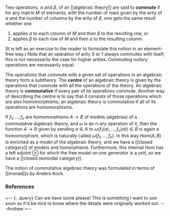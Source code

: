 Two operations, $\alpha$ and $\beta$, of an [[algebraic theory]] are said to __commute__ if for any matrix $M$ of elements, with the number of rows given by the arity of $\alpha$ and the number of columns by the arity of $\beta$, one gets the same result whether one

1. applies $\alpha$ to each column of $M$ and then $\beta$ to the resulting row, or
1. applies $\beta$ to each row of $M$ and then $\alpha$ to the resulting column.

(It is left as an exercise to the reader to formulate this notion in an element-free way.) Note that an operation of arity $0$ or $1$ always commutes with itself; this is not necessarily the case for higher arities. Commuting nullary operations are necessarily equal.

The operations that commute with a given set of operations in an algebraic theory form a subtheory. The __centre__ of an algebraic theory is given by the operations that commute with all the operations of the theory. An algebraic theory is __commutative__ if every pair of its operations commute. Another way of describing the centre is to say that it consists of those operations which are also homomorphisms; an algebraic theory is commutative if all of its operations are homomorphisms.

If $f_1,\ldots , f_n$ are homomorphisms $A \to B$ of models (algebras) of a commutative algebraic theory, and $\omega$ is an n-ary operation of it, then the function $A \to B$ given by sending $a \in A$ to $\omega(f_1(a),\ldots ,f_n(a)) \in B$ is again a homomorphism, which is naturally called $\omega(f_1,\ldots ,f_n)$. In this way $Hom(A,B)$ is enriched as a model of the algebraic theory, and we have a [[closed category]] of models and homorphisms. Furthermore, this internal $Hom$ has a left adjoint $\otimes$ for which the free model on one generator is a unit, so we have a [[closed monoidal category]].

The notion of commutative algebraic theory was formulated in terms of [[monad]]s by Anders Kock.


### References ###

+-- {: .query}
Can we have some please!  This is something I want to use soon so it'd be nice to know where the details were originally worked out. ---Andrew
=--